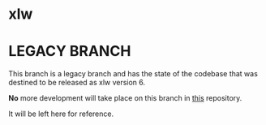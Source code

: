 # xlw
# LEGACY BRANCH

This branch is a legacy branch and has the state of the codebase that was destined to be released as xlw version 6.

**No** more development will take place on this branch in [this](https://github.com/xlw/xlw) repository. 

It will be left here for reference. 


